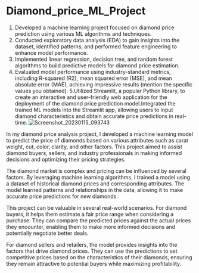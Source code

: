 # Diamond_price_ML_Project
1. Developed a machine learning project focused on diamond price prediction using various ML algorithms and techniques.
2. Conducted exploratory data analysis (EDA) to gain insights into the dataset, identified patterns, and performed feature engineering to enhance model performance.
3. Implemented linear regression, decision tree, and random forest algorithms to build predictive models for diamond price estimation.
4. Evaluated model performance using industry-standard metrics, including R-squared (R2), mean squared error (MSE), and mean absolute error (MAE), achieving impressive results (mention the specific values you obtained).
5.Utilized Streamlit, a popular Python library, to create an interactive and user-friendly web application for the deployment of the diamond price prediction model.Integrated the trained ML models into the Streamlit app, allowing users to input diamond characteristics and obtain accurate price predictions in real-time.
![Screenshot_20230115_093743](https://user-images.githubusercontent.com/97427361/212552449-bd018b6e-e8e8-4c9c-af19-f244ae15213a.png)


In my diamond price analysis project, I developed a machine learning model to predict the price of diamonds based on various attributes such as carat weight, cut, color, clarity, and other factors. This project aimed to assist diamond buyers, sellers, and industry professionals in making informed decisions and optimizing their pricing strategies.

The diamond market is complex and pricing can be influenced by several factors. By leveraging machine learning algorithms, I trained a model using a dataset of historical diamond prices and corresponding attributes. The model learned patterns and relationships in the data, allowing it to make accurate price predictions for new diamonds.

This project can be valuable in several real-world scenarios. For diamond buyers, it helps them estimate a fair price range when considering a purchase. They can compare the predicted prices against the actual prices they encounter, enabling them to make more informed decisions and potentially negotiate better deals.

For diamond sellers and retailers, the model provides insights into the factors that drive diamond prices. They can use the predictions to set competitive prices based on the characteristics of their diamonds, ensuring they remain attractive to potential buyers while maximizing profitability.

